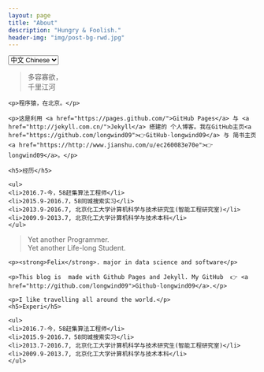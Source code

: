 ```yaml
---
layout: page
title: "About"
description: "Hungry & Foolish."
header-img: "img/post-bg-rwd.jpg"
---
```


<!-- Language Selector -->
<select class="sel-lang" onchange= "onLanChange(this.options[this.options.selectedIndex].value)">
    <option value="0" selected> 中文 Chinese </option>
    <option value="1"> 英文 English </option>
</select>

<!-- Chinese Version -->
<div class="zh post-container">
    <blockquote><p>多容寡欲，<br> 千里江河</p></blockquote>

    <p>程序猿，在北京。</p>

    <p>这是利用 <a href="https://pages.github.com/">GitHub Pages</a> 与 <a href="http://jekyll.com.cn/">Jekyll</a> 搭建的 个人博客。我在GitHub主页<a href="https://github.com/longwind09">👉GitHub·longwind09</a> 与 简书主页<a href="https://http://www.jianshu.com/u/ec260083e70e">👉longwind09</a>。</p>

    <h5>经历</h5>

    <ul>
    <li>2016.7-今，58赶集算法工程师</li>
    <li>2015.9-2016.7，58同城搜索实习</li>
    <li>2013.9-2016.7, 北京化工大学计算机科学与技术研究生(智能工程研究室)</li>
    <li>2009.9-2013.7, 北京化工大学计算机科学与技术本科</li>
    </ul>

    
</div>

<!-- English Version -->
<div class="en post-container">
    <blockquote><p>Yet another Programmer. <br>
    Yet another Life-long Student.</p></blockquote>

    <p><strong>Felix</strong>. major in data science and software</p>

    <p>This blog is  made with Github Pages and Jekyll. My GitHub  👉 <a href="http://github.com/longwind09">Github·longwind09</a>.</p>
    
    <p>I like travelling all around the world.</p>
    <h5>Experi</h5>

    <ul>
    <li>2016.7-今，58赶集算法工程师</li>
    <li>2015.9-2016.7，58同城搜索实习</li>
    <li>2013.7-2016.7, 北京化工大学计算机科学与技术研究生(智能工程研究室)</li>
    <li>2009.9-2013.7, 北京化工大学计算机科学与技术本科</li>
    </ul>

</div>

<!-- Handle Language Change -->
<script type="text/javascript">
    // get nodes
    var $zh = document.querySelector(".zh");
    var $en = document.querySelector(".en");
    var $select = document.querySelector("select");

    // bind hashchange event
    window.addEventListener('hashchange', _render);

    // handle render
    function _render(){
        var _hash = window.location.hash;
        // en
        if(_hash == "#en"){
            $select.selectedIndex = 1;
            $en.style.display = "block";
            $zh.style.display = "none";
        // zh by default
        }else{
            // not trigger onChange, otherwise cause a loop call.
            $select.selectedIndex = 0;
            $zh.style.display = "block";
            $en.style.display = "none";
        }
    }

    // handle select change
    function onLanChange(index){
        if(index == 0){
            window.location.hash = "#zh"
        }else{
            window.location.hash = "#en"
        }
    }

    // init
    _render();
</script>




